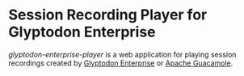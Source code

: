 Session Recording Player for Glyptodon Enterprise
=================================================

*glyptodon-enterprise-player* is a web application for playing session
recordings created by [Glyptodon Enterprise](https://enterprise.glyptodon.com/)
or [Apache Guacamole](http://guacamole.apache.org/).

